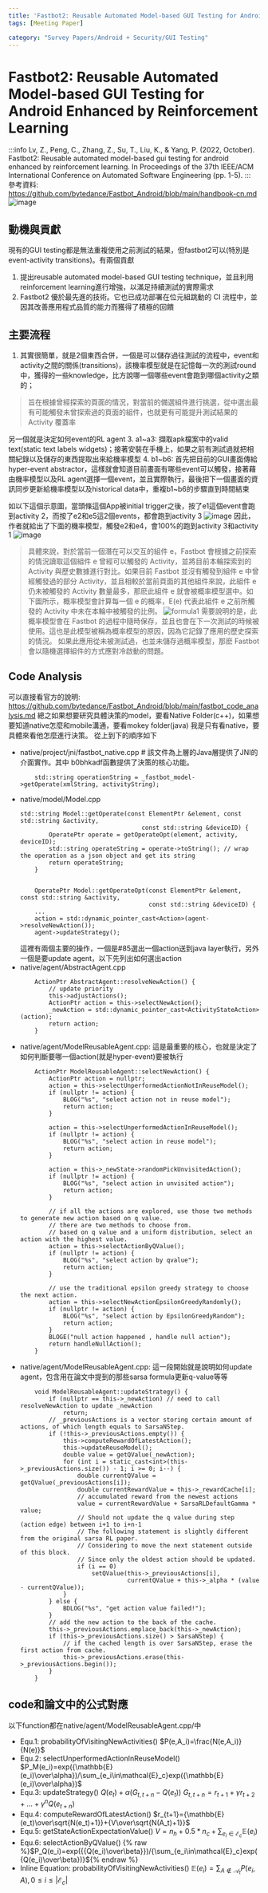 ```yaml
---
title: 'Fastbot2: Reusable Automated Model-based GUI Testing for Android Enhanced by Reinforcement Learning'
tags: [Meeting Paper]

category: "Survey Papers/Android + Security/GUI Testing"
---
```


# Fastbot2: Reusable Automated Model-based GUI Testing for Android Enhanced by Reinforcement Learning
:::info
Lv, Z., Peng, C., Zhang, Z., Su, T., Liu, K., & Yang, P. (2022, October). Fastbot2: Reusable automated model-based gui testing for android enhanced by reinforcement learning. In Proceedings of the 37th IEEE/ACM International Conference on Automated Software Engineering (pp. 1-5).
:::
參考資料: https://github.com/bytedance/Fastbot_Android/blob/main/handbook-cn.md
![image](https://hackmd.io/_uploads/SJFpdcp51x.png)

## 動機與貢獻
現有的GUI testing都是無法重複使用之前測試的結果，但fastbot2可以(特別是event-activity transitions)。有兩個貢獻
1. 提出reusable automated model-based GUI testing technique，並且利用reinforcement learning進行增強，以滿足持續測試的實際需求
2. Fastbot2 優於最先進的技術。它也已成功部署在位元組跳動的 CI 流程中，並因其改善應用程式品質的能力而獲得了積極的回饋

## 主要流程
1. 其實很簡單，就是2個東西合併，一個是可以儲存過往測試的流程中，event和activity之間的關係(transitions)，該機率模型就是在記憶每一次的測試round中，獲得的一些knowledge，比方說哪一個哪些event會跑到哪個activity之類的；
> 旨在根據曾經探索的頁面的情況，對當前的備選組件進行挑選，從中選出最有可能觸發未曾探索過的頁面的組件，也就更有可能提升測試結果的 Activity 覆蓋率

另一個就是決定如何event的RL agent
3. a1~a3: 擷取apk檔案中的valid text(static text labels widgets)；接著安裝在手機上，如果之前有測試過就把相關紀錄以及儲存的東西提取出來給機率模型
4. b1~b6: 首先把目前的GUI畫面傳給hyper-event abstractor，這樣就會知道目前畫面有哪些event可以觸發，接著藉由機率模型以及RL agent選擇一個event，並且實際執行，最後把下一個畫面的資訊同步更新給機率模型以及historical data中，重複b1~b6的步驟直到時間結束

如以下這個示意圖，當頭條這個App被initial trigger之後，按了e1這個event會跑到activity 2，而按了e2和e5這2個events，都會跑到activity 3
![image](https://hackmd.io/_uploads/SJ4a0qa5ke.png)
因此，作者就給出了下面的機率模型，觸發e2和e4，會100%的跑到activity 3和activity 1
![image](https://hackmd.io/_uploads/S1U4ys6ckl.png)
> 具體來說，對於當前一個潛在可以交互的組件 e，Fastbot 會根據之前探索的情況讀取這個組件 e 曾經可以觸發的 Activity，並將目前本輪探索到的 Activity 與歷史數據進行對比。如果目前 Fastbot 並沒有觸發到組件 e 中曾經觸發過的部分 Activity，並且相較於當前頁面的其他組件來說，此組件 e 仍未被觸發的 Activity 數量最多，那麽此組件 e 就會被概率模型選中。如下圖所示，概率模型會計算每一個 e 的概率，E(e) 代表此組件 e 之前所觸發的 Activity 中未在本輪中被觸發的比例。
>![formula1](https://hackmd.io/_uploads/BJYcZjTqJx.png)
> 需要說明的是，此概率模型會在 Fastbot 的過程中隨時保存，並且也會在下一次測試的時候被使用。這也是此模型被稱為概率模型的原因，因為它記錄了應用的歷史探索的情況。
> 如果此應用從未被測試過，也並未儲存過概率模型，那麽 Fastbot 會以隨機選擇組件的方式應對冷啟動的問題。

### 

## Code Analysis
可以直接看官方的說明: https://github.com/bytedance/Fastbot_Android/blob/main/fastbot_code_analysis.md
總之如果想要研究具體決策的model，要看Native Folder(c++)，如果想要知道native怎麼和mobile溝通，要看mokey folder(java)
我是只有看native，要具體來看他怎麼進行決策。
從上到下的順序如下
* native/project/jni/fastbot_native.cpp # 該文件為上層的Java層提供了JNI的介面實作。其中 b0bhkadf函數提供了決策的核心功能。 
    ```cpp=28
        std::string operationString = _fastbot_model->getOperate(xmlString, activityString);
    ```
* native/model/Model.cpp
    ```cpp=74
    std::string Model::getOperate(const ElementPtr &element, const std::string &activity,
                                      const std::string &deviceID) {
            OperatePtr operate = getOperateOpt(element, activity, deviceID);
            std::string operateString = operate->toString(); // wrap the operation as a json object and get its string
            return operateString;
        }


        OperatePtr Model::getOperateOpt(const ElementPtr &element, const std::string &activity,
                                        const std::string &deviceID) {
        ...
        action = std::dynamic_pointer_cast<Action>(agent->resolveNewAction());
        agent->updateStrategy();
    ```
    這裡有兩個主要的操作，一個是#85選出一個action送到java layer執行，另外一個是要update agent，以下先列出如何選出action
* native/agent/AbstractAgent.cpp
    ```cpp=105
        ActionPtr AbstractAgent::resolveNewAction() {
            // update priority
            this->adjustActions();
            ActionPtr action = this->selectNewAction();
            _newAction = std::dynamic_pointer_cast<ActivityStateAction>(action);
            return action;
        }
    ```
* native/agent/ModelReusableAgent.cpp: 這是最重要的核心，也就是決定了如何判斷要哪一個action(就是hyper-event)要被執行
    ```cpp=248
        ActionPtr ModelReusableAgent::selectNewAction() {
            ActionPtr action = nullptr;
            action = this->selectUnperformedActionNotInReuseModel();
            if (nullptr != action) {
                BLOG("%s", "select action not in reuse model");
                return action;
            }
    
            action = this->selectUnperformedActionInReuseModel();
            if (nullptr != action) {
                BLOG("%s", "select action in reuse model");
                return action;
            }
    
            action = this->_newState->randomPickUnvisitedAction();
            if (nullptr != action) {
                BLOG("%s", "select action in unvisited action");
                return action;
            }
    
            // if all the actions are explored, use those two methods to generate new action based on q value.
            // there are two methods to choose from.
            // based on q value and a uniform distribution, select an action with the highest value.
            action = this->selectActionByQValue();
            if (nullptr != action) {
                BLOG("%s", "select action by qvalue");
                return action;
            }
    
            // use the traditional epsilon greedy strategy to choose the next action.
            action = this->selectNewActionEpsilonGreedyRandomly();
            if (nullptr != action) {
                BLOG("%s", "select action by EpsilonGreedyRandom");
                return action;
            }
            BLOGE("null action happened , handle null action");
            return handleNullAction();
        }
    ```
* native/agent/ModelReusableAgent.cpp: 這一段開始就是說明如何update agent，包含用在論文中提到的那些sarsa formula更新q-value等等
    ```cpp=169
        void ModelReusableAgent::updateStrategy() {
            if (nullptr == this->_newAction) // need to call resolveNewAction to update _newAction
                return;
            // _previousActions is a vector storing certain amount of actions, of which length equals to SarsaNStep.
            if (!this->_previousActions.empty()) {
                this->computeRewardOfLatestAction();
                this->updateReuseModel();
                double value = getQValue(_newAction);
                for (int i = static_cast<int>(this->_previousActions.size()) - 1; i >= 0; i--) {
                    double currentQValue = getQValue(_previousActions[i]);
                    double currentRewardValue = this->_rewardCache[i];
                    // accumulated reward from the newest actions
                    value = currentRewardValue + SarsaRLDefaultGamma * value;
                    // Should not update the q value during step (action edge) between i+1 to i+n-1
                    // The following statement is slightly different from the original sarsa RL paper.
                    // Considering to move the next statement outside of this block.
                    // Since only the oldest action should be updated.
                    if (i == 0)
                        setQValue(this->_previousActions[i],
                                  currentQValue + this->_alpha * (value - currentQValue));
                }
            } else {
                BDLOG("%s", "get action value failed!");
            }
            // add the new action to the back of the cache.
            this->_previousActions.emplace_back(this->_newAction);
            if (this->_previousActions.size() > SarsaNStep) {
                // if the cached length is over SarsaNStep, erase the first action from cache.
                this->_previousActions.erase(this->_previousActions.begin());
            }
        }
    
## code和論文中的公式對應
以下function都在native/agent/ModelReusableAgent.cpp/中
* Equ.1: probabilityOfVisitingNewActivities()
    $P(e,A_i)=\frac{N(e,A_i)}{N(e)}$
* Equ.2: selectUnperformedActionInReuseModel()
    $P_M(e_i)=exp({\mathbb{E}(e_i)\over\alpha})/\sum_{e_i\in\mathcal{E}_c}exp({\mathbb{E}(e_i)\over\alpha})$
* Equ.3: updateStrategy()
    $Q(e_t)+\alpha(G_{t,t+n}-Q(e_t))$
    $G_{t,t+n}=r_{t+1}+\gamma r_{t+2}+\dots+\gamma^n Q(e_{t+n})$
* Equ.4: computeRewardOfLatestAction()
    $r_{t+1}={\mathbb{E}(e_t)\over\sqrt{N(e_t)+1}}+{V\over\sqrt{N(A_t)+1}}$
* Equ.5: getStateActionExpectationValue()
    $V=n_h+0.5*n_c+\sum_{e_i\in\mathcal{E}_c}\mathbb{E}(e_i)$
* Equ.6: selectActionByQValue()
    {% raw %}$P_Q(e_i)=exp({{Q(e_i)\over\beta}})/{\sum_{e_i\in\mathcal{E}_c}exp({Q(e_i)\over\beta})}${% endraw %}
* Inline Equation: probabilityOfVisitingNewActivities()
    $\mathbb{E}(e_i)=\sum_{A\notin\mathcal{A}_t}P(e_i,A),0\le i\le |\mathcal{E}_c|$